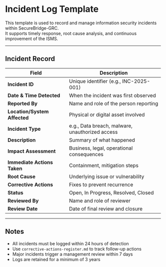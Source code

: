 #  Incident Log Template

This template is used to record and manage information security incidents within SecureBridge-GRC.  
It supports timely response, root cause analysis, and continuous improvement of the ISMS.

---

##  Incident Record

| Field | Description |
|-------|-------------|
| **Incident ID** | Unique identifier (e.g., INC-2025-001) |
| **Date & Time Detected** | When the incident was first observed |
| **Reported By** | Name and role of the person reporting |
| **Location/System Affected** | Physical or digital asset involved |
| **Incident Type** | e.g., Data breach, malware, unauthorized access |
| **Description** | Summary of what happened |
| **Impact Assessment** | Business, legal, operational consequences |
| **Immediate Actions Taken** | Containment, mitigation steps |
| **Root Cause** | Underlying issue or vulnerability |
| **Corrective Actions** | Fixes to prevent recurrence |
| **Status** | Open, In Progress, Resolved, Closed |
| **Reviewed By** | Name and role of reviewer |
| **Review Date** | Date of final review and closure |

---

##  Notes

- All incidents must be logged within 24 hours of detection
- Use `corrective-actions-register.md` to track follow-up actions
- Major incidents trigger a management review within 7 days
- Logs are retained for a minimum of 3 years

